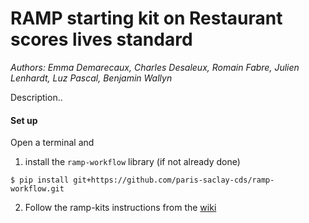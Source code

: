 # RAMP starting kit on Restaurant scores lives standard

_Authors: Emma Demarecaux, Charles Desaleux, Romain Fabre, Julien Lenhardt, Luz Pascal, Benjamin Wallyn_

Description..

#### Set up

Open a terminal and

1. install the `ramp-workflow` library (if not already done)
  ```
  $ pip install git+https://github.com/paris-saclay-cds/ramp-workflow.git
  ```

2. Follow the ramp-kits instructions from the [wiki](https://github.com/paris-saclay-cds/ramp-workflow/wiki/Getting-started-with-a-ramp-kit)

